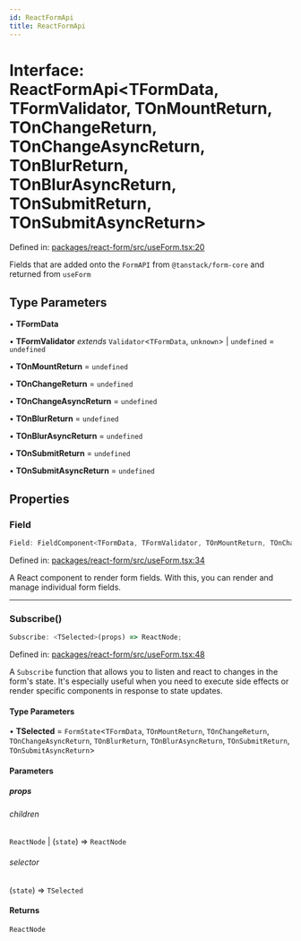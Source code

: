 ```yaml
---
id: ReactFormApi
title: ReactFormApi
---
```


<!-- DO NOT EDIT: this page is autogenerated from the type comments -->

# Interface: ReactFormApi\<TFormData, TFormValidator, TOnMountReturn, TOnChangeReturn, TOnChangeAsyncReturn, TOnBlurReturn, TOnBlurAsyncReturn, TOnSubmitReturn, TOnSubmitAsyncReturn\>

Defined in: [packages/react-form/src/useForm.tsx:20](https://github.com/TanStack/form/blob/main/packages/react-form/src/useForm.tsx#L20)

Fields that are added onto the `FormAPI` from `@tanstack/form-core` and returned from `useForm`

## Type Parameters

• **TFormData**

• **TFormValidator** *extends* `Validator`\<`TFormData`, `unknown`\> \| `undefined` = `undefined`

• **TOnMountReturn** = `undefined`

• **TOnChangeReturn** = `undefined`

• **TOnChangeAsyncReturn** = `undefined`

• **TOnBlurReturn** = `undefined`

• **TOnBlurAsyncReturn** = `undefined`

• **TOnSubmitReturn** = `undefined`

• **TOnSubmitAsyncReturn** = `undefined`

## Properties

### Field

```ts
Field: FieldComponent<TFormData, TFormValidator, TOnMountReturn, TOnChangeReturn, TOnChangeAsyncReturn, TOnBlurReturn, TOnBlurAsyncReturn, TOnSubmitReturn, TOnSubmitAsyncReturn>;
```

Defined in: [packages/react-form/src/useForm.tsx:34](https://github.com/TanStack/form/blob/main/packages/react-form/src/useForm.tsx#L34)

A React component to render form fields. With this, you can render and manage individual form fields.

***

### Subscribe()

```ts
Subscribe: <TSelected>(props) => ReactNode;
```

Defined in: [packages/react-form/src/useForm.tsx:48](https://github.com/TanStack/form/blob/main/packages/react-form/src/useForm.tsx#L48)

A `Subscribe` function that allows you to listen and react to changes in the form's state. It's especially useful when you need to execute side effects or render specific components in response to state updates.

#### Type Parameters

• **TSelected** = `FormState`\<`TFormData`, `TOnMountReturn`, `TOnChangeReturn`, `TOnChangeAsyncReturn`, `TOnBlurReturn`, `TOnBlurAsyncReturn`, `TOnSubmitReturn`, `TOnSubmitAsyncReturn`\>

#### Parameters

##### props

###### children

`ReactNode` \| (`state`) => `ReactNode`

###### selector

(`state`) => `TSelected`

#### Returns

`ReactNode`
